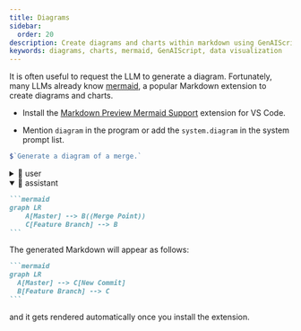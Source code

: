 ```yaml
---
title: Diagrams
sidebar:
  order: 20
description: Create diagrams and charts within markdown using GenAIScript and the mermaid extension for visual representation of data and processes.
keywords: diagrams, charts, mermaid, GenAIScript, data visualization
---
```


It is often useful to request the LLM to generate a diagram. Fortunately,
many LLMs already know [mermaid](https://mermaid.js.org/), a popular Markdown extension
to create diagrams and charts.

-   Install the [Markdown Preview Mermaid Support](https://marketplace.visualstudio.com/items?itemName=bierner.markdown-mermaid) extension for VS Code.

-   Mention `diagram` in the program or add the `system.diagram` in the system prompt list.

```js
$`Generate a diagram of a merge.`
```

<!-- genaiscript output start -->

<details>
<summary>👤 user</summary>


```markdown wrap
Generate a diagram of a merge.
```


</details>


<details open>
<summary>🤖 assistant </summary>


````markdown wrap
```mermaid
graph LR
    A[Master] --> B((Merge Point))
    C[Feature Branch] --> B
```
````


</details>

<!-- genaiscript output end -->



The generated Markdown will appear as follows:

````markdown
```mermaid
graph LR
  A[Master] --> C[New Commit]
  B[Feature Branch] --> C
```
````

and it gets rendered automatically once you install the extension.

